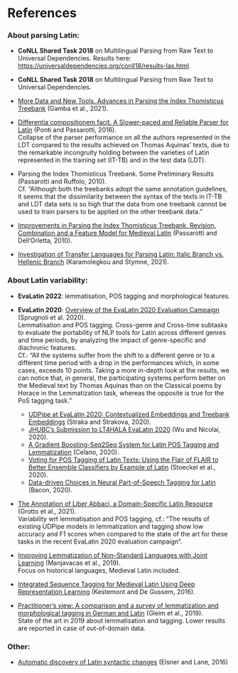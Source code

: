 # References

### About parsing Latin:
* **CoNLL Shared Task 2018** on Multilingual Parsing from Raw Text to Universal Dependencies. Results here: https://universaldependencies.org/conll18/results-las.html.
* **CoNLL Shared Task 2018** on Multilingual Parsing from Raw Text to Universal Dependencies.

* [More Data and New Tools. Advances in Parsing the Index Thomisticus Treebank](http://ceur-ws.org/Vol-2989/long_paper20.pdf) (Gamba et al., 2021).
* [Differentia compositionem facit. A Slower-paced and Reliable Parser for Latin](https://aclanthology.org/L16-1108.pdf) (Ponti and Passarotti, 2016).  
Collapse of the parser performance on all the authors represented in the LDT compared to the results achieved on Thomas Aquinas’ texts, due to the remarkable incongruity holding between the varieties of Latin represented in the training set (IT-TB) and in the test data (LDT).  
* Parsing the Index Thomisticus Treebank. Some Preliminary Results (Passarotti and Ruffolo, 2010).  
Cf. “Although both the treebanks adopt the same annotation guidelines, it seems that the dissimilarity between the syntax of the texts in IT-TB and LDT data sets is so high that the data from one treebank cannot be used to train parsers to be applied on the other treebank data.”
*	[Improvements in Parsing the Index Thomisticus Treebank. Revision, Combination and a Feature Model for Medieval Latin](http://www.lrec-conf.org/proceedings/lrec2010/pdf/178_Paper.pdf) (Passarotti and Dell’Orletta, 2010).

* [Investigation of Transfer Languages for Parsing Latin: Italic Branch vs. Hellenic Branch](https://aclanthology.org/2021.nodalida-main.32.pdf) (Karamolegkou and Stymne, 2021).

### About Latin variability:
* **EvaLatin 2022**: lemmatisation, POS tagging and morphological features.
* **EvaLatin 2020**: [Overview of the EvaLatin 2020 Evaluation Campaign](http://aclanthology.lst.uni-saarland.de/2020.lt4hala-1.16.pdf) (Sprugnoli et al. 2020).  
Lemmatisation and POS tagging. Cross-genre and Cross-time subtasks to evaluate the portability of NLP tools for Latin across different genres and time periods, by analyzing the impact of genre-specific and diachronic features.  
Cf.: “All the systems suffer from the shift to a different genre or to a different time period with a drop in the performances which, in some cases, exceeds 10 points. Taking a more in-depth look at the results, we can notice that, in general, the participating systems perform better on the Medieval text by Thomas Aquinas than on the Classical poems by Horace in the Lemmatization task, whereas the opposite is true for the PoS tagging task.”   
  * [UDPipe at EvaLatin 2020: Contextualized Embeddings and Treebank Embeddings](https://aclanthology.org/2020.lt4hala-1.20.pdf) (Straka and Strakova, 2020).
  * [JHUBC’s Submission to LT4HALA EvaLatin 2020](https://aclanthology.org/2020.lt4hala-1.18.pdf) (Wu and Nicolai, 2020).
  * [A Gradient Boosting-Seq2Seq System for Latin POS Tagging and Lemmatization](https://aclanthology.org/2020.lt4hala-1.19.pdf) (Celano, 2020).
  * [Voting for POS Tagging of Latin Texts: Using the Flair of FLAIR to Better Ensemble Classifiers by Example of Latin](https://aclanthology.org/2020.lt4hala-1.21.pdf) (Stoeckel et al., 2020).
  * [Data-driven Choices in Neural Part-of-Speech Tagging for Latin](https://aclanthology.org/2020.lt4hala-1.17.pdf) (Bacon, 2020).

* [The Annotation of Liber Abbaci, a Domain-Specific Latin Resource](http://ceur-ws.org/Vol-3033/paper24.pdf) (Grotto et al., 2021).  
 Variability wrt lemmatisation and POS tagging, cf.: “The results of existing UDPipe models in lemmatization and tagging show low accuracy and F1 scores when compared to the state of the art for these tasks in the recent EvaLatin 2020 evaluation campaign”.
*	[Improving Lemmatization of Non-Standard Languages with Joint Learning](https://aclanthology.org/N19-1153.pdf) (Manjavacas et al., 2019).  
Focus on historical languages, Medieval Latin included.
*	[Integrated Sequence Tagging for Medieval Latin Using Deep Representation Learning](https://arxiv.org/ftp/arxiv/papers/1603/1603.01597.pdf) (Kestemont and De Gussem, 2016).
* [Practitioner’s view: A comparison and a survey of lemmatization and morphological tagging in German and Latin](https://www.researchgate.net/publication/334382605_Practitioner's_view_A_comparison_and_a_survey_of_lemmatization_and_morphological_tagging_in_German_and_Latin) (Gleim et al., 2019).  
State of the art in 2019 about lemmatisation and tagging. Lower results are reported in case of out-of-domain data.


### Other:
* [Automatic discovery of Latin syntactic changes](https://aclanthology.org/W16-2120) (Elsner and Lane, 2016)
